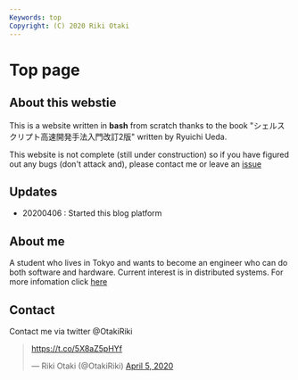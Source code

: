 ```yaml
---
Keywords: top
Copyright: (C) 2020 Riki Otaki
---
```

# Top page

## About this webstie

This is a website written in **bash** from scratch thanks to the book "シェルスクリプト高速開発手法入門改訂2版" written by Ryuichi Ueda.

This website is not complete (still under construction) so if you have figured out any bugs (don't attack and), please contact me or leave an [issue](https://github.com/wattlebirdaz/bashcms2/issues/new) 

## Updates

- 20200406 : Started this blog platform

## About me

A student who lives in Tokyo and wants to become an engineer who can do both software and hardware.
Current interest is in distributed systems. 
For more infomation click [here](https://rotaki.org/?page=profile) 

## Contact

Contact me via twitter @OtakiRiki

<blockquote class="twitter-tweet"><p lang="und" dir="ltr"><a href="https://t.co/5X8aZ5pHYf">https://t.co/5X8aZ5pHYf</a></p>&mdash; Riki Otaki (@OtakiRiki) <a href="https://twitter.com/OtakiRiki/status/1246848222678495232?ref_src=twsrc%5Etfw">April 5, 2020</a></blockquote> <script async src="https://platform.twitter.com/widgets.js" charset="utf-8"></script>

